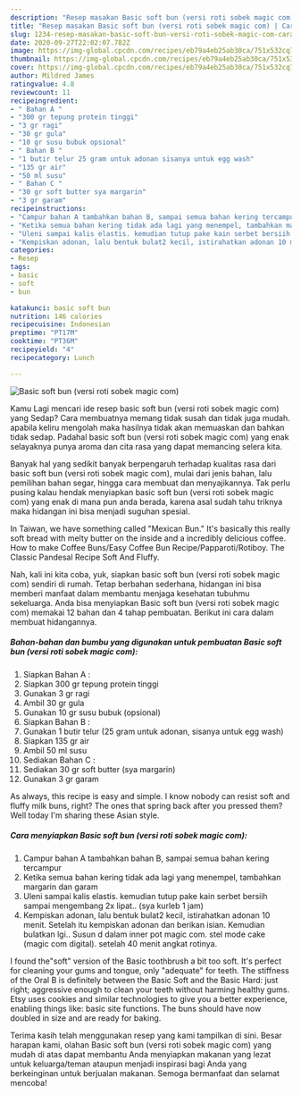 ```yaml
---
description: "Resep masakan Basic soft bun (versi roti sobek magic com) | Cara Membuat Basic soft bun (versi roti sobek magic com) Yang Paling Enak"
title: "Resep masakan Basic soft bun (versi roti sobek magic com) | Cara Membuat Basic soft bun (versi roti sobek magic com) Yang Paling Enak"
slug: 1234-resep-masakan-basic-soft-bun-versi-roti-sobek-magic-com-cara-membuat-basic-soft-bun-versi-roti-sobek-magic-com-yang-paling-enak
date: 2020-09-27T22:02:07.782Z
image: https://img-global.cpcdn.com/recipes/eb79a4eb25ab30ca/751x532cq70/basic-soft-bun-versi-roti-sobek-magic-com-foto-resep-utama.jpg
thumbnail: https://img-global.cpcdn.com/recipes/eb79a4eb25ab30ca/751x532cq70/basic-soft-bun-versi-roti-sobek-magic-com-foto-resep-utama.jpg
cover: https://img-global.cpcdn.com/recipes/eb79a4eb25ab30ca/751x532cq70/basic-soft-bun-versi-roti-sobek-magic-com-foto-resep-utama.jpg
author: Mildred James
ratingvalue: 4.8
reviewcount: 11
recipeingredient:
- " Bahan A "
- "300 gr tepung protein tinggi"
- "3 gr ragi"
- "30 gr gula"
- "10 gr susu bubuk opsional"
- " Bahan B "
- "1 butir telur 25 gram untuk adonan sisanya untuk egg wash"
- "135 gr air"
- "50 ml susu"
- " Bahan C "
- "30 gr soft butter sya margarin"
- "3 gr garam"
recipeinstructions:
- "Campur bahan A tambahkan bahan B, sampai semua bahan kering tercampur"
- "Ketika semua bahan kering tidak ada lagi yang menempel, tambahkan margarin dan garam"
- "Uleni sampai kalis elastis. kemudian tutup pake kain serbet bersiih sampai mengembang 2x lipat.. (sya kurleb 1 jam)"
- "Kempiskan adonan, lalu bentuk bulat2 kecil, istirahatkan adonan 10 menit. Setelah itu kempiskan adonan dan berikan isian. Kemudian bulatkan lgi.. Susun d dalam inner pot magic com. stel mode cake (magic com digital). setelah 40 menit angkat rotinya."
categories:
- Resep
tags:
- basic
- soft
- bun

katakunci: basic soft bun 
nutrition: 146 calories
recipecuisine: Indonesian
preptime: "PT17M"
cooktime: "PT36M"
recipeyield: "4"
recipecategory: Lunch

---
```



![Basic soft bun (versi roti sobek magic com)](https://img-global.cpcdn.com/recipes/eb79a4eb25ab30ca/751x532cq70/basic-soft-bun-versi-roti-sobek-magic-com-foto-resep-utama.jpg)

Kamu Lagi mencari ide resep basic soft bun (versi roti sobek magic com) yang Sedap? Cara membuatnya memang tidak susah dan tidak juga mudah. apabila keliru mengolah maka hasilnya tidak akan memuaskan dan bahkan tidak sedap. Padahal basic soft bun (versi roti sobek magic com) yang enak selayaknya punya aroma dan cita rasa yang dapat memancing selera kita.

Banyak hal yang sedikit banyak berpengaruh terhadap kualitas rasa dari basic soft bun (versi roti sobek magic com), mulai dari jenis bahan, lalu pemilihan bahan segar, hingga cara membuat dan menyajikannya. Tak perlu pusing kalau hendak menyiapkan basic soft bun (versi roti sobek magic com) yang enak di mana pun anda berada, karena asal sudah tahu triknya maka hidangan ini bisa menjadi suguhan spesial.

In Taiwan, we have something called &#34;Mexican Bun.&#34; It&#39;s basically this really soft bread with melty butter on the inside and a incredibly delicious coffee. How to make Coffee Buns/Easy Coffee Bun Recipe/Papparoti/Rotiboy. The Classic Pandesal Recipe Soft And Fluffy.


Nah, kali ini kita coba, yuk, siapkan basic soft bun (versi roti sobek magic com) sendiri di rumah. Tetap berbahan sederhana, hidangan ini bisa memberi manfaat dalam membantu menjaga kesehatan tubuhmu sekeluarga. Anda bisa menyiapkan Basic soft bun (versi roti sobek magic com) memakai 12 bahan dan 4 tahap pembuatan. Berikut ini cara dalam membuat hidangannya.

<!--inarticleads1-->

##### Bahan-bahan dan bumbu yang digunakan untuk pembuatan Basic soft bun (versi roti sobek magic com):

1. Siapkan  Bahan A :
1. Siapkan 300 gr tepung protein tinggi
1. Gunakan 3 gr ragi
1. Ambil 30 gr gula
1. Gunakan 10 gr susu bubuk (opsional)
1. Siapkan  Bahan B :
1. Gunakan 1 butir telur (25 gram untuk adonan, sisanya untuk egg wash)
1. Siapkan 135 gr air
1. Ambil 50 ml susu
1. Sediakan  Bahan C :
1. Sediakan 30 gr soft butter (sya margarin)
1. Gunakan 3 gr garam


As always, this recipe is easy and simple. I know nobody can resist soft and fluffy milk buns, right? The ones that spring back after you pressed them? Well today I&#39;m sharing these Asian style. 

<!--inarticleads2-->

##### Cara menyiapkan Basic soft bun (versi roti sobek magic com):

1. Campur bahan A tambahkan bahan B, sampai semua bahan kering tercampur
1. Ketika semua bahan kering tidak ada lagi yang menempel, tambahkan margarin dan garam
1. Uleni sampai kalis elastis. kemudian tutup pake kain serbet bersiih sampai mengembang 2x lipat.. (sya kurleb 1 jam)
1. Kempiskan adonan, lalu bentuk bulat2 kecil, istirahatkan adonan 10 menit. Setelah itu kempiskan adonan dan berikan isian. Kemudian bulatkan lgi.. Susun d dalam inner pot magic com. stel mode cake (magic com digital). setelah 40 menit angkat rotinya.


I found the&#34;soft&#34; version of the Basic toothbrush a bit too soft. It&#39;s perfect for cleaning your gums and tongue, only &#34;adequate&#34; for teeth. The stiffness of the Oral B is definitely between the Basic Soft and the Basic Hard: just right; aggressive enough to clean your teeth without harming healthy gums. Etsy uses cookies and similar technologies to give you a better experience, enabling things like: basic site functions. The buns should have now doubled in size and are ready for baking. 

Terima kasih telah menggunakan resep yang kami tampilkan di sini. Besar harapan kami, olahan Basic soft bun (versi roti sobek magic com) yang mudah di atas dapat membantu Anda menyiapkan makanan yang lezat untuk keluarga/teman ataupun menjadi inspirasi bagi Anda yang berkeinginan untuk berjualan makanan. Semoga bermanfaat dan selamat mencoba!
